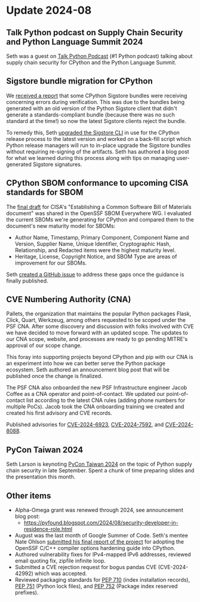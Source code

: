 # Update 2024-08

## Talk Python podcast on Supply Chain Security and Python Language Summit 2024

Seth was a guest on [Talk Python Podcast](https://open.spotify.com/episode/0a06wRawm4xZGIDEN4ZOqa?si=f61f3348959841b3) (#1 Python podcast) talking about
supply chain security for CPython and the Python Language Summit.

## Sigstore bundle migration for CPython

We [received a report](https://github.com/python/cpython/issues/122785) that some CPython Sigstore bundles were receiving concerning errors during verification.
This was due to the bundles being generated with an old version of the Python Sigstore client that didn't
generate a standards-compliant bundle (because there was no such standard at the time!) so now the latest
Sigstore clients reject the bundle.

To remedy this, Seth [upgraded the Sigstore CLI](https://github.com/python/release-tools/pull/159) in use for the CPython release process to the latest version
and worked on a back-fill script which Python release managers will run to in-place upgrade the Sigstore
bundles without requiring re-signing of the artifacts. Seth has authored a blog post for what we learned
during this process along with tips on managing user-generated Sigstore signatures.

## CPython SBOM conformance to upcoming CISA standards for SBOM

The [final draft](https://docs.google.com/document/d/1z8hKtPxs5OWaspst120NHN9XXgyULGl2aKdSebwIYPc) for CISA's "Establishing a Common Software Bill of Materials document"
was shared in the OpenSSF SBOM Everywhere WG. I evaluated the current SBOMs we're generating for
CPython and compared them to the document's new maturity model for SBOMs:

* Author Name, Timestamp, Primary Component, Component Name and Version, Supplier Name,
  Unique Identifier, Cryptographic Hash, Relationship, and Redacted items were the highest maturity level.
* Heritage, License, Copyright Notice, and SBOM Type are areas of improvement for our SBOMs.

Seth [created a GitHub issue](https://github.com/python/cpython/issues/123038) to address these gaps once the guidance is finally published.

## CVE Numbering Authority (CNA)

Pallets, the organization that maintains the popular Python packages Flask, Click, Quart, Werkzeug, among others
requested to be scoped under the PSF CNA. After some discovery and discussion with folks involved with
CVE we have decided to move forward with an updated scope. The updates to our CNA scope, website, and processes
are ready to go pending MITRE's approval of our scope change.

This foray into supporting projects beyond CPython and pip with our CNA is an experiment into how we can better
serve the Python package ecosystem. Seth authored an announcement blog post that will be published once the change is finalized.

The PSF CNA also onboarded the new PSF Infrastructure engineer Jacob Coffee as
a CNA operator and point-of-contact. We updated our point-of-contact list according to
the latest CNA rules (adding phone numbers for multiple PoCs).
Jacob took the CNA onboarding training we created and created his first advisory and
CVE records.

Published advisories for [CVE-2024-6923](https://mail.python.org/archives/list/security-announce@python.org/thread/QH3BUOE2DYQBWP7NAQ7UNHPPOELKISRW/),
[CVE-2024-7592](https://mail.python.org/archives/list/security-announce@python.org/thread/HXJAAAALNUNGCQUS2W7WR6GFIZIHFOOK/),
and [CVE-2024-8088](https://mail.python.org/archives/list/security-announce@python.org/thread/GNFCKVI4TCATKQLALJ5SN4L4CSPSMILU/).

## PyCon Taiwan 2024

Seth Larson is keynoting [PyCon Taiwan 2024](https://tw.pycon.org/2024/en-us/about) on the topic of Python supply chain security in late September.
Spent a chunk of time preparing slides and the presentation this month.

## Other items

* Alpha-Omega grant was renewed through 2024, see announcement blog post:
  * https://pyfound.blogspot.com/2024/08/security-developer-in-residence-role.html
* August was the last month of Google Summer of Code. Seth's mentee Nate Ohlson [submitted his final report of the project](http://nohlson.com/blog/CPython-Compiler-Hardening-Summer-Retrospective/)
  for adopting the OpenSSF C/C++ compiler options hardening guide into CPython.
* Authored vulnerability fixes for IPv4-mapped IPv6 addresses, reviewed email quoting fix, zipfile infinite loop.
* Submitted a CVE rejection request for bogus pandas CVE (CVE-2024-42992) which was accepted.
* Reviewed packaging standards for [PEP 710](https://peps.python.org/pep-0710/) (index installation records),
  [PEP 751](https://peps.python.org/pep-0751/) (Python lock files), and [PEP 752](https://peps.python.org/pep-0752/) (Package index reserved prefixes).

